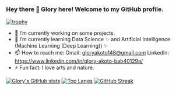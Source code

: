 ### Hey there  👋      Glory here!        Welcome to my GitHub profile. 

[![trophy](https://github-profile-trophy.vercel.app/?username=Gliz23&theme=onedark)](https://github.com/Gliz23/github-profile-trophy)
<!--
*Gliz23/Gliz23* is a ✨ special ✨ repository because its `README.md` (this file) appears on your GitHub profile.
-->

- 🔭 I’m currently working on some projects.
- 🌱 I’m currently learning Data Science ✨ and Artificial Intelligence (Machine Learning (Deep Learning)) ✨
- 📫 How to reach me:
                 Gmail:     gloryakoto148@gmail.com
                 LinkedIn:  https://www.linkedin.com/in/glory-akoto-bab40129a/
- ⚡ Fun fact: I love arts and nature. 

 [![Glory's GitHub stats](https://github-readme-stats.vercel.app/api?username=Gliz23)](https://github.com/Gliz23/github-readme-stats)
 [![Top Langs](https://github-readme-stats.vercel.app/api/top-langs/?username=Gliz23)](https://github.com/Gliz23/github-readme-stats) 
 [![GitHub Streak](https://github-readme-streak-stats.herokuapp.com/?user=Gliz23)](https://git.io/streak-stats)
 
 
